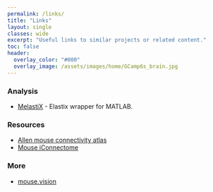 ```yaml
---
permalink: /links/
title: "Links"
layout: single
classes: wide
excerpt: "Useful links to similar projects or related content."
toc: false
header:
  overlay_color: "#000"
  overlay_image: /assets/images/home/GCamp6s_brain.jpg
---
```



### Analysis
- [MelastiX](https://github.com/raacampbell/matlab_elastix) - Elastix wrapper for MATLAB. 


### Resources
- [Allen mouse connectivity atlas](http://connectivity.brain-map.org/projection)
- [Mouse iConnectome](http://cic.ini.usc.edu)

### More
- [mouse.vision](http://mouse.vision)